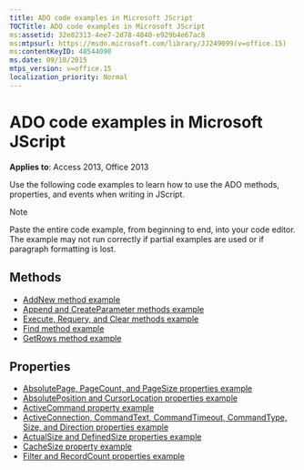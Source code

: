 ```yaml
---
title: ADO code examples in Microsoft JScript
TOCTitle: ADO code examples in Microsoft JScript
ms:assetid: 32e82313-4ee7-2d78-4840-e929b4e67ac8
ms:mtpsurl: https://msdn.microsoft.com/library/JJ249099(v=office.15)
ms:contentKeyID: 48544090
ms.date: 09/18/2015
mtps_version: v=office.15
localization_priority: Normal
---
```


# ADO code examples in Microsoft JScript

**Applies to**: Access 2013, Office 2013

Use the following code examples to learn how to use the ADO methods, properties, and events when writing in JScript.

> [!NOTE]
> Paste the entire code example, from beginning to end, into your code editor. The example may not run correctly if partial examples are used or if paragraph formatting is lost.

## Methods

- [AddNew method example](addnew-method-example-jscript.md)
- [Append and CreateParameter methods example](append-and-createparameter-methods-example-jscript.md)
- [Execute, Requery, and Clear methods example](execute-requery-and-clear-methods-example-jscript.md)
- [Find method example](find-method-example-jscript.md)
- [GetRows method example](getrows-method-example-vb.md)

## Properties

- [AbsolutePage, PageCount, and PageSize properties example](absolutepage-pagecount-and-pagesize-properties-example-jscript.md)
- [AbsolutePosition and CursorLocation properties example](absoluteposition-and-cursorlocation-properties-example-jscript.md)
- [ActiveCommand property example](activecommand-property-example-jscript.md)
- [ActiveConnection, CommandText, CommandTimeout, CommandType, Size, and Direction properties example](activeconnection-commandtext-commandtimeout-commandtype-size-and-direction-properties-example-jscript.md)
- [ActualSize and DefinedSize properties example](actualsize-and-definedsize-properties-example-jscript.md)
- [CacheSize property example](cachesize-property-example-jscript.md)
- [Filter and RecordCount properties example](filter-and-recordcount-properties-example-jscript.md)

